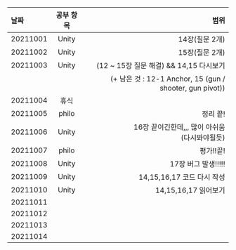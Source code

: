|날짜|공부 항목| 범위|
|:---|:---:|---:|
|20211001| Unity| 14장(질문 2개)|
|20211002| Unity| 15장(질문 2개)|
|20211003| Unity| (12 ~ 15장 질문 해결) && 14,15 다시보기|
|        |      | (+ 남은 것 : 12-1 Anchor, 15 (gun / shooter, gun pivot))|
|20211004| 휴식| |
|20211005| philo| 정리 끝!|
|20211006| Unity| 16장 끝이긴한데,,, 많이 아쉬움<br>(다시봐야될듯)</br>|
|20211007| philo| 평가!!끝!|
|20211008| Unity| 17장 버그 발생!!!!!|
|20211009| Unity| 14,15,16,17 코드 다시 작성|
|20211010| Unity| 14,15,16,17 읽어보기|
|20211011|  | |
|20211012|  | |
|20211013|  | |
|20211014|  | |
